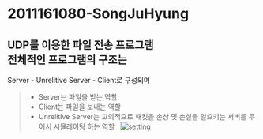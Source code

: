 # 2011161080-SongJuHyung
UDP를 이용한 파일 전송 프로그램  
전체적인 프로그램의 구조는 
-------------
Server - Unrelitive Server - Client로 구성되며
> - Server는 파일을 받는 역할
> - Client는 파일을 보내는 역할 
> - Unrelitive Server는 고의적으로 패킷을 손상 및 손실을 일으키는 서버를 두어서 시뮬레이팅 하는 역할  
![setting]()
